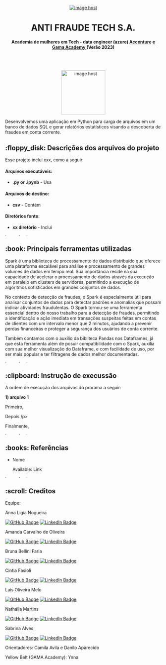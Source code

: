 <p align="center"> 
<a href="https://imgbox.com/hdeygBol" target="_blank"><img src="https://images2.imgbox.com/95/76/hdeygBol_o.jpeg" alt="image host"/></a>
</p>
<h1 align="center"> ANTI FRAUDE TECH S.A. </h1>
<h4 align="center"> Academia de mulheres em Tech - data engineer (azure) <a href="https://www.linkedin.com/company/accenture/">Accenture</a> <a href="https://www.linkedin.com/school/gama-academy/">e Gama Academy </a>(Verão 2023) </h4>

<br>
</br>
<p align="center"> 
<a href="https://imgbox.com/mlNPr8ij" target="_blank"><img src="https://images2.imgbox.com/aa/35/mlNPr8ij_o.gif" alt="image host" height="142px"/></a>
</p>

<p>Desenvolvemos uma aplicação em Python para carga de arquivos em um banco de dados SQL e gerar relatórios estatísticos visando a descoberta de fraudes em conta corrente.</p>

<h2> :floppy_disk: Descrições dos arquivos do projeto</h2>

<p>Esse projeto inclui xxx, como a seguir:</p>
<h4>Arquivos executáveis:</h4>
<ul>
  <li><b>.py or .ipynb</b> - Usa </li>
</ul>

<h4>Arquivos de destino:</h4>
<ul>
  <li><b>csv</b> - Contém </li>
</ul>

<h4>Diretórios fonte:</h4>
<ul>
  <li><b>xx diretório</b> - Inclui </li>
</ul>

<a href="https://imgbox.com/3tZuCnVg" target="_blank"><img src="https://images2.imgbox.com/42/88/3tZuCnVg_o.png" alt="image host" height="5px" width="900px"/></a>

<h2> :book: Principais ferramentas utilizadas </h2>

<p>Spark é uma biblioteca de processamento de dados distribuído que oferece uma plataforma escalável para análise e processamento de grandes volumes de dados em tempo real. Sua importância reside na sua capacidade de acelerar o processamento de dados através da execução em paralelo em clusters de servidores, permitindo a execução de algoritmos sofisticados em grandes conjuntos de dados.

No contexto de detecção de fraudes, o Spark é especialmente útil para analisar conjuntos de dados para detectar padrões e anomalias que possam indicar atividades fraudulentas. O Spark tornou-se uma ferramenta essencial dentro do nosso trabalho para a detecção de fraudes, permitindo a identificação e ação imediata em transações suspeitas feitas em contas de clientes com um intervalo menor que 2 minutos, ajudando a prevenir perdas financeiras e proteger a segurança dos usuários de conta corrente.</p>

<p>Também contamos com o auxílio da bibliteca Pandas nos Dataframes, já que esta ferramenta além de posuir compatibilidade com o Spark, auxilia com sua melhor visualização do Dataframe, e com facilidade de uso, por ser mais popular e ter filtragens de dados melhor documentadas.</p>

<a href="https://imgbox.com/3tZuCnVg" target="_blank"><img src="https://images2.imgbox.com/42/88/3tZuCnVg_o.png" alt="image host" height="5px" width="900px"/></a>

<h2> :clipboard: Instrução de execussão</h2>
<p>A ordem de execução dos arquivos do prorama a seguir:</p>
<p><b>1) arquivo 1</b></p>
<p>Primeiro, </p>
<p>Depois /p>
<p>Finalmente, </p>

<a href="https://imgbox.com/3tZuCnVg" target="_blank"><img src="https://images2.imgbox.com/42/88/3tZuCnVg_o.png" alt="image host" height="5px" width="900px"/></a>

<h2> :books: Referências</h2>
<ul>
  <li><p>Nome </p>
      <p>Available: Link</p>
  </li>
</ul>

<a href="https://imgbox.com/3tZuCnVg" target="_blank"><img src="https://images2.imgbox.com/42/88/3tZuCnVg_o.png" alt="image host" height="5px" width="900px"/></a>

<!-- CRÉDITOS -->
<h2 id="creditos"> :scroll: Creditos</h2>

Equipe:

Anna Lígia Nogueira

[![GitHub Badge](https://img.shields.io/badge/GitHub-100000?style=for-the-badge&logo=github&logoColor=white)](https://github.com/ligianogueira1)
[![LinkedIn Badge](https://img.shields.io/badge/LinkedIn-0077B5?style=for-the-badge&logo=linkedin&logoColor=white)](url)

Amanda Carvalho de Oliveira

[![GitHub Badge](https://img.shields.io/badge/GitHub-100000?style=for-the-badge&logo=github&logoColor=white)](https://github.com/jonesamandajones)
[![LinkedIn Badge](https://img.shields.io/badge/LinkedIn-0077B5?style=for-the-badge&logo=linkedin&logoColor=white)](url)


Bruna Bellini Faria

[![GitHub Badge](https://img.shields.io/badge/GitHub-100000?style=for-the-badge&logo=github&logoColor=white)](https://github.com/brunabellini)
[![LinkedIn Badge](https://img.shields.io/badge/LinkedIn-0077B5?style=for-the-badge&logo=linkedin&logoColor=white)](url)

Cintia Fasioli

[![GitHub Badge](https://img.shields.io/badge/GitHub-100000?style=for-the-badge&logo=github&logoColor=white)](https://github.com/CintiaFasioli)
[![LinkedIn Badge](https://img.shields.io/badge/LinkedIn-0077B5?style=for-the-badge&logo=linkedin&logoColor=white)](url)

Lais Oliveira Melo

[![GitHub Badge](https://img.shields.io/badge/GitHub-100000?style=for-the-badge&logo=github&logoColor=white)](https://github.com/Lasmelo)
[![LinkedIn Badge](https://img.shields.io/badge/LinkedIn-0077B5?style=for-the-badge&logo=linkedin&logoColor=white)](url)

Nathália Martins

[![GitHub Badge](https://img.shields.io/badge/GitHub-100000?style=for-the-badge&logo=github&logoColor=white)](https://github.com/martinsnathalia)
[![LinkedIn Badge](https://img.shields.io/badge/LinkedIn-0077B5?style=for-the-badge&logo=linkedin&logoColor=white)](url)

Sabrina Alves

[![GitHub Badge](https://img.shields.io/badge/GitHub-100000?style=for-the-badge&logo=github&logoColor=white)](https://github.com/Sabrina-alv)
[![LinkedIn Badge](https://img.shields.io/badge/LinkedIn-0077B5?style=for-the-badge&logo=linkedin&logoColor=white)](url)

Orientadores: Camila Avila e Danilo Aparecido

Yellow Belt (GAMA Academy): Ynna 
